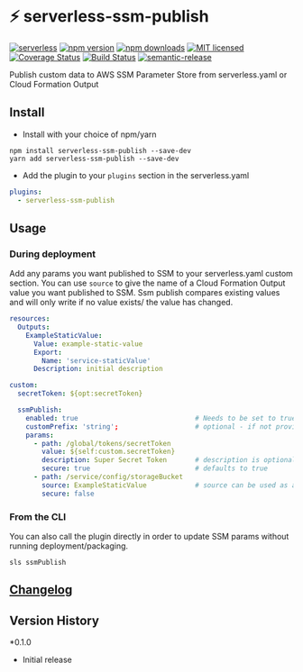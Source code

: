 # :zap: serverless-ssm-publish
[![serverless](http://public.serverless.com/badges/v3.svg)](http://www.serverless.com)
[![npm version](https://badge.fury.io/js/serverless-ssm-publish.svg)](https://badge.fury.io/js/serverless-ssm-publish)
[![npm downloads](https://img.shields.io/npm/dt/serverless-ssm-publish.svg?style=flat&logo=npm)](https://www.npmjs.com/package/serverless-ssm-publish)
[![MIT licensed](https://img.shields.io/badge/license-MIT-blue.svg)](https://raw.githubusercontent.com/mysense-ai/ServerlessPlugin-SSMPublish/master/LICENSE)
[![Coverage Status](https://codecov.io/gh/mysense-ai/ServerlessPlugin-SSMPublish/branch/master/graph/badge.svg)](https://codecov.io/gh/mysense-ai/ServerlessPlugin-SSMPublish)
[![Build Status](https://travis-ci.com/mysense-ai/ServerlessPlugin-SSMPublish.svg?branch=master)](https://travis-ci.com/mysense-ai/ServerlessPlugin-SSMPublish)
[![semantic-release](https://img.shields.io/badge/%20%20%F0%9F%93%A6%F0%9F%9A%80-semantic--release-e10079.svg)](https://github.com/semantic-release/semantic-release)

Publish custom data to AWS SSM Parameter Store from serverless.yaml or Cloud Formation Output

## Install

* Install with your choice of npm/yarn
```
npm install serverless-ssm-publish --save-dev
yarn add serverless-ssm-publish --save-dev
```
* Add the plugin to your `plugins` section in the serverless.yaml
```yaml
plugins:
  - serverless-ssm-publish
```

## Usage

### During deployment

Add any params you want published to SSM to your serverless.yaml custom section.
You can use `source` to give the name of a Cloud Formation Output value you want published to SSM.
Ssm publish compares existing values and will only write if no value exists/ the value has changed.

```yaml
resources:
  Outputs:
    ExampleStaticValue:
      Value: example-static-value
      Export:
        Name: 'service-staticValue'
      Description: initial description

custom:
  secretToken: ${opt:secretToken}

  ssmPublish:
    enabled: true                             # Needs to be set to true
    customPrefix: 'string';                   # optional - if not provided, param.paths that aren't nested will be nested as /serviceName/serviceStage/ (taken from sls.yaml)
    params:
      - path: /global/tokens/secretToken
        value: ${self:custom.secretToken}
        description: Super Secret Token       # description is optional
        secure: true                          # defaults to true
      - path: /service/config/storageBucket
        source: ExampleStaticValue            # source can be used as an alternative to value. If source is given, ssmPublish will retrieve the matching value from the service's Cloud Formation Output
        secure: false
```

### From the CLI

You can also call the plugin directly in order to update SSM params without running deployment/packaging.

`sls ssmPublish`

## [Changelog](./CHANGELOG.md)

## Version History
*0.1.0
  - Initial release
